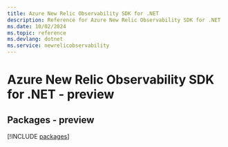 ```yaml
---
title: Azure New Relic Observability SDK for .NET
description: Reference for Azure New Relic Observability SDK for .NET
ms.date: 10/02/2024
ms.topic: reference
ms.devlang: dotnet
ms.service: newrelicobservability
---
```

# Azure New Relic Observability SDK for .NET - preview
## Packages - preview
[!INCLUDE [packages](new-relic-observability-index.md)]